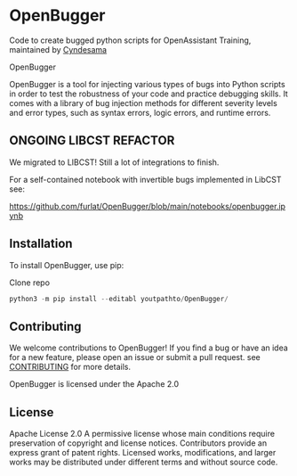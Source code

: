 # OpenBugger

Code to create bugged python scripts for OpenAssistant Training, maintained by [Cyndesama](https://twitter.com/Cyndesama)

OpenBugger

OpenBugger is a tool for injecting various types of bugs into Python scripts in order to test the robustness of your code and practice debugging skills. It comes with a library of bug injection methods for different severity levels and error types, such as syntax errors, logic errors, and runtime errors.

## ONGOING LIBCST REFACTOR
We migrated to LIBCST! Still a lot of integrations to finish.

For a self-contained notebook with invertible bugs implemented in LibCST see:

https://github.com/furlat/OpenBugger/blob/main/notebooks/openbugger.ipynb 



## Installation

To install OpenBugger, use pip:

Clone repo

```python
python3 -m pip install --editabl youtpathto/OpenBugger/
```


## Contributing

We welcome contributions to OpenBugger! If you find a bug or have an idea for a new feature, please open an issue or submit a pull request. see [CONTRIBUTING](CONTRIBUTING.md) for more details.

OpenBugger is licensed under the Apache 2.0

## License

Apache License 2.0
A permissive license whose main conditions require preservation of copyright and license notices. Contributors provide an express grant of patent rights. Licensed works, modifications, and larger works may be distributed under different terms and without source code.
